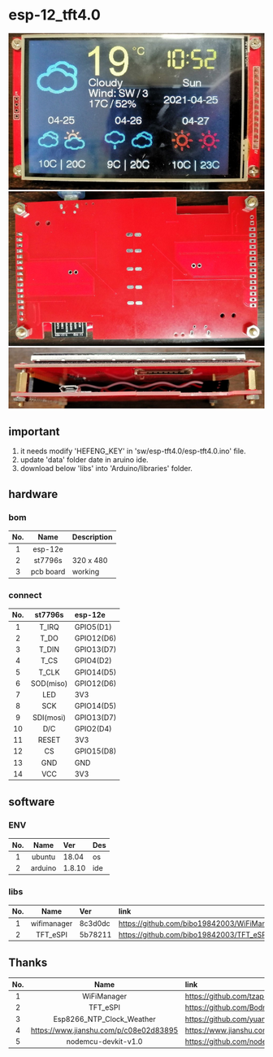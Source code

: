 # esp-12_tft4.0

![](./pic/display.jpg) 
![](./pic/bottom.jpg) 
![](./pic/side.jpg) 

## important
1. it needs modify 'HEFENG_KEY' in 'sw/esp-tft4.0/esp-tft4.0.ino' file.
2. update 'data' folder date in aruino ide.
3. download below 'libs' into 'Arduino/libraries' folder.

## hardware
### bom
| No. | Name | Description
| :---: | :---: | :--- |
|1    | esp-12e | |
|2    | st7796s | 320 x 480 |
|3    | pcb board | working |

### connect
| No. | st7796s | esp-12e
| :---: | :---: | :--- |
|1    | T_IRQ | GPIO5(D1)|
|2    | T_DO | GPIO12(D6) |
|3    | T_DIN | GPIO13(D7) |
|4    | T_CS | GPIO4(D2) |
|5    | T_CLK | GPIO14(D5) |
|6    | SOD(miso) | GPIO12(D6) |
|7    | LED | 3V3 |
|8    | SCK | GPIO14(D5) |
|9    | SDI(mosi) | GPIO13(D7) |
|10    | D/C | GPIO2(D4) |
|11    | RESET | 3V3 |
|12    | CS | GPIO15(D8) |
|13    | GND | GND |
|14    | VCC | 3V3 |


## software
### ENV
| No. | Name | Ver | Des
| :---: | :---: | :--- |:--- |
|1    | ubuntu | 18.04 | os |
|2    | arduino | 1.8.10 | ide |

### libs
| No. | Name | Ver | link | remark
| :---: | :---: | :--- |:--- |:--- |
|1    | wifimanager | 8c3d0dc | https://github.com/bibo19842003/WiFiManager.git | |
|2    | TFT_eSPI | 5b78211 | https://github.com/bibo19842003/TFT_eSPI.git | |

## Thanks
| No. | Name | link | remark
| :---: | :---: | :--- | :--- |
|1    | WiFiManager | https://github.com/tzapu/WiFiManager | |
|2    | TFT_eSPI | https://github.com/Bodmer/TFT_eSPI | |
|3    | Esp8266_NTP_Clock_Weather | https://github.com/yuan910715/Esp8266_NTP_Clock_Weather | |
|4    | https://www.jianshu.com/p/c08e02d83895 | https://www.jianshu.com/p/c08e02d83895 | |
|5    | nodemcu-devkit-v1.0 | https://github.com/nodemcu/nodemcu-devkit-v1.0 | |
